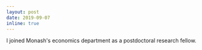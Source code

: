 ```yaml
---
layout: post
date: 2019-09-07
inline: true
---
```


I joined Monash's economics department as a postdoctoral research fellow.
